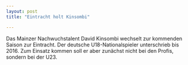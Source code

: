 ```yaml
---
layout: post
title: "Eintracht holt Kinsombi"

---
```


Das Mainzer Nachwuchstalent David Kinsombi wechselt zur kommenden Saison zur Eintracht. Der deutsche U18-Nationalspieler unterschrieb bis 2016. Zum Einsatz kommen soll er aber zunächst nicht bei den Profis, sondern bei der U23.


